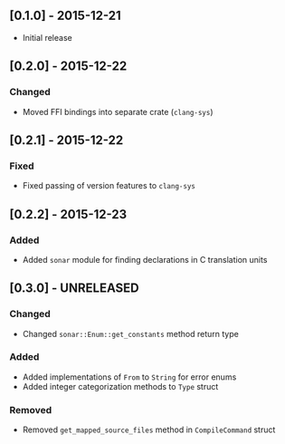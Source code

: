 ## [0.1.0] - 2015-12-21
- Initial release

## [0.2.0] - 2015-12-22

### Changed
- Moved FFI bindings into separate crate (`clang-sys`)

## [0.2.1] - 2015-12-22

### Fixed
- Fixed passing of version features to `clang-sys`

## [0.2.2] - 2015-12-23

### Added
- Added `sonar` module for finding declarations in C translation units

## [0.3.0] - UNRELEASED

### Changed
- Changed `sonar::Enum::get_constants` method return type

### Added
- Added implementations of `From` to `String` for error enums
- Added integer categorization methods to `Type` struct

### Removed
- Removed `get_mapped_source_files` method in `CompileCommand` struct
